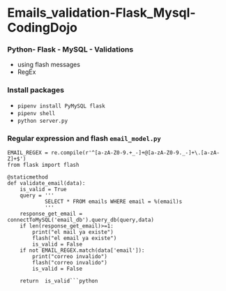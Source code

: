 # Emails_validation-Flask_Mysql-CodingDojo
### Python- Flask - MySQL - Validations
* using flash messages
* RegEx
### Install packages
* ``` pipenv install PyMySQL flask ```
* ``` pipenv shell ```
* ``` python server.py ```
### Regular expression and flash ``` email_model.py ```
```import re
EMAIL_REGEX = re.compile(r'^[a-zA-Z0-9.+_-]+@[a-zA-Z0-9._-]+\.[a-zA-Z]+$')
from flask import flash

@staticmethod
def validate_email(data):
    is_valid = True
    query = '''
            SELECT * FROM emails WHERE email = %(email)s
            '''
    response_get_email = connectToMySQL('email_db').query_db(query,data)
    if len(response_get_email)>=1:
        print("el mail ya existe")
        flash("el email ya existe")
        is_valid = False
    if not EMAIL_REGEX.match(data['email']):
        print("correo invalido")
        flash("correo invalido")
        is_valid = False

    return  is_valid```python

